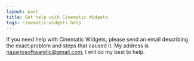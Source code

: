 ```yaml
---
layout: post
title: Get help with Cinematic Widgets
tags: cinematic-widgets help
---
```


If you need help with Cinematic Widgets, please send an email describing the exact problem and steps that caused it. My address is nazariosoftwarellc@gmail.com, I will do my best to help. 